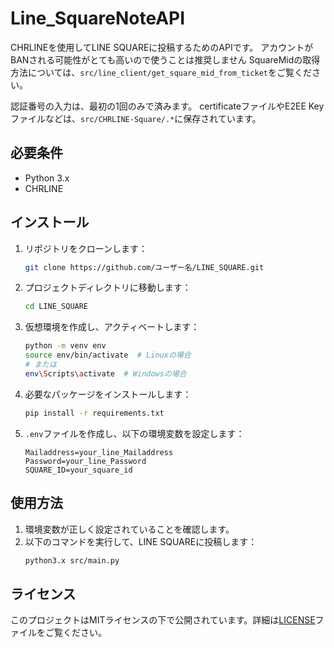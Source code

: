 # Line_SquareNoteAPI

CHRLINEを使用してLINE SQUAREに投稿するためのAPIです。
アカウントがBANされる可能性がとても高いので使うことは推奨しません
SquareMidの取得方法については、`src/line_client/get_square_mid_from_ticket`をご覧ください。

認証番号の入力は、最初の1回のみで済みます。
certificateファイルやE2EE Keyファイルなどは、`src/CHRLINE-Square/.*`に保存されています。

## 必要条件

- Python 3.x
- CHRLINE

## インストール

1. リポジトリをクローンします：
   ```bash
   git clone https://github.com/ユーザー名/LINE_SQUARE.git
   ```

2. プロジェクトディレクトリに移動します：
   ```bash
   cd LINE_SQUARE
   ```

3. 仮想環境を作成し、アクティベートします：
   ```bash
   python -m venv env
   source env/bin/activate  # Linuxの場合
   # または
   env\Scripts\activate  # Windowsの場合
   ```

4. 必要なパッケージをインストールします：
   ```bash
   pip install -r requirements.txt
   ```

5. `.env`ファイルを作成し、以下の環境変数を設定します：

   ```
   Mailaddress=your_line_Mailaddress
   Password=your_line_Password
   SQUARE_ID=your_square_id
   ```

## 使用方法

1. 環境変数が正しく設定されていることを確認します。
2. 以下のコマンドを実行して、LINE SQUAREに投稿します：
   ```bash
   python3.x src/main.py
   ```

## ライセンス

このプロジェクトはMITライセンスの下で公開されています。詳細は[LICENSE](LICENSE)ファイルをご覧ください。
